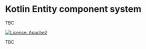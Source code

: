 # Kotlin Entity component system
TBC

[![License: Apache2](https://img.shields.io/badge/license-Apache%202-blue.svg)](/LICENSE)


TBC
